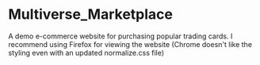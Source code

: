 # Multiverse_Marketplace
A demo e-commerce website for purchasing popular trading cards.
 I recommend using Firefox for viewing the website (Chrome doesn't like the styling even with an updated normalize.css file)
